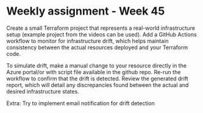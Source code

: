 # Weekly assignment - Week 45

Create a small Terraform project that represents a real-world infrastructure setup (example project from the videos can
be used). Add a GitHub Actions workflow to monitor for infrastructure drift, which helps maintain consistency between
the actual resources deployed and your Terraform code.

To simulate drift, make a manual change to your resource directly in the Azure portal/or with script file available in
the github repo. Re-run the workflow to confirm that the drift is detected. Review the generated drift report, which
will detail any discrepancies found between the actual and desired infrastructure states.

Extra: Try to implement email notification for drift detection